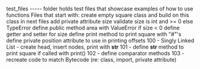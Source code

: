 test_files ----- folder holds test files that showcase examples of how to use functions
Files that start with:
create empty square class and build on this class in next files
add private attribute size
validate size is int and >= 0 else TypeError
define public method area with ValueError if size < 0
define getter and setter for size
define print method to print square with "#"'s
define private position attribute to use in printing offsets
100 - Singly Linked List - create head, insert nodes, print with __str__
101 - define __str__ method to print square if called with print()
102 - define comparator methods
103 - recreate code to match Bytecode (re: class, import, private attribute)
